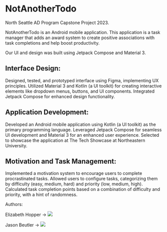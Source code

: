 # NotAnotherTodo
North Seattle AD Program Capstone Project 2023.

NotAnotherTodo is an Android mobile application. This application is a task manager that adds an award system to create positive associations with task completions and help boost productivity. 

Our UI and design was built using Jetpack Compose and Material 3.

## Interface Design:
Designed, tested, and prototyped interface using Figma, implementing UX principles.
Utilized Material 3 and Kotlin (a UI toolkit) for creating interactive elements like dropdown menus, buttons, and UI components.
Integrated Jetpack Compose for enhanced design functionality.

## Application Development:
Developed an Android mobile application using Kotlin (a UI toolkit) as the primary programming language.
Leveraged Jetpack Compose for seamless UI development and Material 3 for an enhanced user experience.
Selected to showcase the application at The Tech Showcase at Northeastern University.

## Motivation and Task Management:
Implemented a motivation system to encourage users to complete procrastinated tasks.
Allowed users to configure tasks, categorizing them by difficulty (easy, medium, hard) and priority (low, medium, high).
Calculated task completion points based on a combination of difficulty and priority, with a hint of randomness.

Authors:

Elizabeth Hopper -> [![](https://img.shields.io/badge/LinkedIn-0077B5?style=for-the-badge&logo=linkedin&logoColor=white)](https://www.linkedin.com/in/ehopper91/)

Jason Beutler -> [![](https://img.shields.io/badge/LinkedIn-0077B5?style=for-the-badge&logo=linkedin&logoColor=white)](https://www.linkedin.com/in/jasonpbeutler/)

